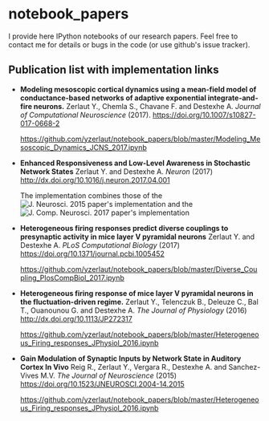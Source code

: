 # notebook_papers

I provide here IPython notebooks of our research papers. Feel free to contact me for details or bugs in the code (or use github's issue tracker).

## Publication list with implementation links

- **Modeling mesoscopic cortical dynamics using a mean-field model of conductance-based networks of adaptive exponential integrate-and-fire neurons.** Zerlaut Y., Chemla S., Chavane F. and Destexhe A. _Journal of Computational Neuroscience_ (2017). https://doi.org/10.1007/s10827-017-0668-2  

   https://github.com/yzerlaut/notebook_papers/blob/master/Modeling_Mesoscopic_Dynamics_JCNS_2017.ipynb

- **Enhanced Responsiveness and Low-Level Awareness in Stochastic Network States** Zerlaut Y. and Destexhe A. _Neuron_ (2017) http://dx.doi.org/10.1016/j.neuron.2017.04.001

  The implementation combines those of the ![J. Neurosci. 2015 paper's implementation](https://github.com/yzerlaut/notebook_papers/blob/master/Modeling_Mesoscopic_Dynamics_JCNS_2017.ipynb) and  the ![J. Comp. Neurosci. 2017 paper's implementation](https://github.com/yzerlaut/notebook_papers/blob/master/Heterogeneous_Firing_responses_JPhysiol_2016.ipynb)
  
- **Heterogeneous firing responses predict diverse couplings to presynaptic activity in mice layer V pyramidal neurons** Zerlaut Y. and Destexhe A. _PLoS Computational Biology_ (2017) https://doi.org/10.1371/journal.pcbi.1005452

  https://github.com/yzerlaut/notebook_papers/blob/master/Diverse_Coupling_PlosCompBiol_2017.ipynb
  
- **Heterogeneous firing response of mice layer V pyramidal neurons in the fluctuation-driven regime.** Zerlaut Y., Telenczuk B., Deleuze C., Bal T., Ouanounou G. and Destexhe A. _The Journal of Physiology_ (2016) http://dx.doi.org/10.1113/JP272317

  https://github.com/yzerlaut/notebook_papers/blob/master/Heterogeneous_Firing_responses_JPhysiol_2016.ipynb
  
- **Gain Modulation of Synaptic Inputs by Network State in Auditory Cortex In Vivo** Reig R., Zerlaut Y., Vergara R., Destexhe A. and Sanchez-Vives M.V. _The Journal of Neuroscience_ (2015) https://doi.org/10.1523/JNEUROSCI.2004-14.2015 

  https://github.com/yzerlaut/notebook_papers/blob/master/Heterogeneous_Firing_responses_JPhysiol_2016.ipynb
